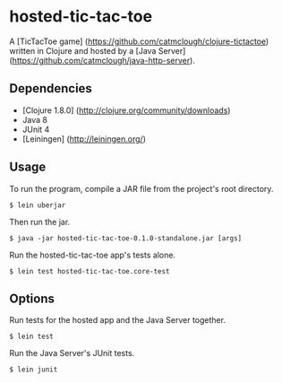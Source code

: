 # hosted-tic-tac-toe

 A [TicTacToe game] (https://github.com/catmclough/clojure-tictactoe) written in Clojure and hosted by a [Java Server] (https://github.com/catmclough/java-http-server).

## Dependencies

- [Clojure 1.8.0] (http://clojure.org/community/downloads)
- Java 8
- JUnit 4
- [Leiningen] (http://leiningen.org/)

## Usage

To run the program, compile a JAR file from the project's root directory.

    $ lein uberjar

Then run the jar.

    $ java -jar hosted-tic-tac-toe-0.1.0-standalone.jar [args]

Run the hosted-tic-tac-toe app's tests alone.

    $ lein test hosted-tic-tac-toe.core-test

## Options

Run tests for the hosted app and the Java Server together.

    $ lein test

Run the Java Server's JUnit tests.

    $ lein junit
